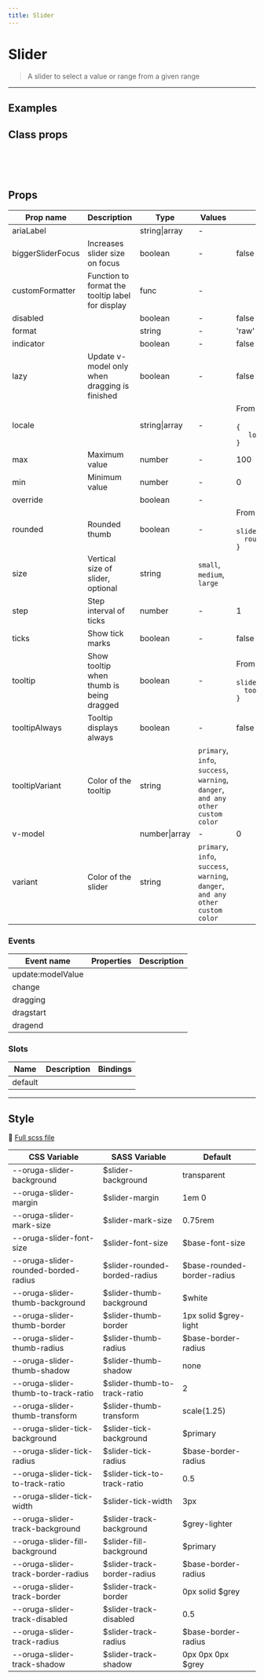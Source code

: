 ```yaml
---
title: Slider
---
```


# Slider

> A slider to select a value or range from a given range

> <CarbonAds />

---

## Examples

 <exampleslider />

## Class props

<br />

<inspectorslider />

<br />
<br />

## Props

| Prop name         | Description                                      | Type          | Values                                                                          | Default                                                                                                                              |
| ----------------- | ------------------------------------------------ | ------------- | ------------------------------------------------------------------------------- | ------------------------------------------------------------------------------------------------------------------------------------ |
| ariaLabel         |                                                  | string\|array | -                                                                               |                                                                                                                                      |
| biggerSliderFocus | Increases slider size on focus                   | boolean       | -                                                                               | false                                                                                                                                |
| customFormatter   | Function to format the tooltip label for display | func          | -                                                                               |                                                                                                                                      |
| disabled          |                                                  | boolean       | -                                                                               | false                                                                                                                                |
| format            |                                                  | string        | -                                                                               | 'raw'                                                                                                                                |
| indicator         |                                                  | boolean       | -                                                                               | false                                                                                                                                |
| lazy              | Update v-model only when dragging is finished    | boolean       | -                                                                               | false                                                                                                                                |
| locale            |                                                  | string\|array | -                                                                               | <div>From <b>config</b></div><br><code style='white-space: nowrap; padding: 0;'>{<br>&nbsp;&nbsp; locale: undefined<br>}</code>      |
| max               | Maximum value                                    | number        | -                                                                               | 100                                                                                                                                  |
| min               | Minimum value                                    | number        | -                                                                               | 0                                                                                                                                    |
| override          |                                                  | boolean       | -                                                                               |                                                                                                                                      |
| rounded           | Rounded thumb                                    | boolean       | -                                                                               | <div>From <b>config</b></div><br><code style='white-space: nowrap; padding: 0;'> slider: {<br>&nbsp;&nbsp;rounded: false<br>}</code> |
| size              | Vertical size of slider, optional                | string        | `small`, `medium`, `large`                                                      |                                                                                                                                      |
| step              | Step interval of ticks                           | number        | -                                                                               | 1                                                                                                                                    |
| ticks             | Show tick marks                                  | boolean       | -                                                                               | false                                                                                                                                |
| tooltip           | Show tooltip when thumb is being dragged         | boolean       | -                                                                               | <div>From <b>config</b></div><br><code style='white-space: nowrap; padding: 0;'> slider: {<br>&nbsp;&nbsp;tooltip: true<br>}</code>  |
| tooltipAlways     | Tooltip displays always                          | boolean       | -                                                                               | false                                                                                                                                |
| tooltipVariant    | Color of the tooltip                             | string        | `primary`, `info`, `success`, `warning`, `danger`, `and any other custom color` |                                                                                                                                      |
| v-model           |                                                  | number\|array | -                                                                               | 0                                                                                                                                    |
| variant           | Color of the slider                              | string        | `primary`, `info`, `success`, `warning`, `danger`, `and any other custom color` |                                                                                                                                      |

### Events

| Event name        | Properties | Description |
| ----------------- | ---------- | ----------- |
| update:modelValue |            |
| change            |            |
| dragging          |            |
| dragstart         |            |
| dragend           |            |

### Slots

| Name    | Description | Bindings |
| ------- | ----------- | -------- |
| default |             |          |

---

## Style

📄 [Full scss file](https://github.com/oruga-ui/oruga/blob/master/packages/oruga/src/scss/components/__slider.scss.scss)

| CSS Variable                         | SASS Variable                  | Default                      |
| ------------------------------------ | ------------------------------ | ---------------------------- |
| --oruga-slider-background            | \$slider-background            | transparent                  |
| --oruga-slider-margin                | \$slider-margin                | 1em 0                        |
| --oruga-slider-mark-size             | \$slider-mark-size             | 0.75rem                      |
| --oruga-slider-font-size             | \$slider-font-size             | \$base-font-size             |
| --oruga-slider-rounded-borded-radius | \$slider-rounded-borded-radius | \$base-rounded-border-radius |
| --oruga-slider-thumb-background      | \$slider-thumb-background      | \$white                      |
| --oruga-slider-thumb-border          | \$slider-thumb-border          | 1px solid \$grey-light       |
| --oruga-slider-thumb-radius          | \$slider-thumb-radius          | \$base-border-radius         |
| --oruga-slider-thumb-shadow          | \$slider-thumb-shadow          | none                         |
| --oruga-slider-thumb-to-track-ratio  | \$slider-thumb-to-track-ratio  | 2                            |
| --oruga-slider-thumb-transform       | \$slider-thumb-transform       | scale(1.25)                  |
| --oruga-slider-tick-background       | \$slider-tick-background       | \$primary                    |
| --oruga-slider-tick-radius           | \$slider-tick-radius           | \$base-border-radius         |
| --oruga-slider-tick-to-track-ratio   | \$slider-tick-to-track-ratio   | 0.5                          |
| --oruga-slider-tick-width            | \$slider-tick-width            | 3px                          |
| --oruga-slider-track-background      | \$slider-track-background      | \$grey-lighter               |
| --oruga-slider-fill-background       | \$slider-fill-background       | \$primary                    |
| --oruga-slider-track-border-radius   | \$slider-track-border-radius   | \$base-border-radius         |
| --oruga-slider-track-border          | \$slider-track-border          | 0px solid \$grey             |
| --oruga-slider-track-disabled        | \$slider-track-disabled        | 0.5                          |
| --oruga-slider-track-radius          | \$slider-track-radius          | \$base-border-radius         |
| --oruga-slider-track-shadow          | \$slider-track-shadow          | 0px 0px 0px \$grey           |
